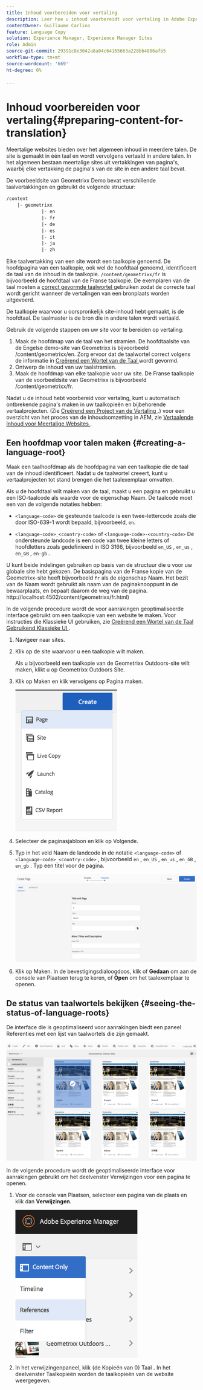```yaml
---
title: Inhoud voorbereiden voor vertaling
description: Leer hoe u inhoud voorbereidt voor vertaling in Adobe Experience Manager.
contentOwner: Guillaume Carlino
feature: Language Copy
solution: Experience Manager, Experience Manager Sites
role: Admin
source-git-commit: 29391c8e3042a8a04c64165663a228bb4886afb5
workflow-type: tm+mt
source-wordcount: '669'
ht-degree: 0%

---
```


# Inhoud voorbereiden voor vertaling{#preparing-content-for-translation}

Meertalige websites bieden over het algemeen inhoud in meerdere talen. De site is gemaakt in één taal en wordt vervolgens vertaald in andere talen. In het algemeen bestaan meertalige sites uit vertakkingen van pagina&#39;s, waarbij elke vertakking de pagina&#39;s van de site in een andere taal bevat.

De voorbeeldsite van Geometrixx Demo bevat verschillende taalvertakkingen en gebruikt de volgende structuur:

```xml
/content
    |- geometrixx
             |- en
             |- fr
             |- de
             |- es
             |- it
             |- ja
             |- zh
```

Elke taalvertakking van een site wordt een taalkopie genoemd. De hoofdpagina van een taalkopie, ook wel de hoofdtaal genoemd, identificeert de taal van de inhoud in de taalkopie. `/content/geometrixx/fr` is bijvoorbeeld de hoofdtaal van de Franse taalkopie. De exemplaren van de taal moeten a [ correct gevormde taalwortel ](/help/sites-administering/tc-prep.md#creating-a-language-root) gebruiken zodat de correcte taal wordt gericht wanneer de vertalingen van een bronplaats worden uitgevoerd.

De taalkopie waarvoor u oorspronkelijk site-inhoud hebt gemaakt, is de hoofdtaal. De taalmaster is de bron die in andere talen wordt vertaald.

Gebruik de volgende stappen om uw site voor te bereiden op vertaling:

1. Maak de hoofdmap van de taal van het stramien. De hoofdtaalsite van de Engelse demo-site van Geometrixx is bijvoorbeeld /content/geometrixx/en. Zorg ervoor dat de taalwortel correct volgens de informatie in [ Creërend een Wortel van de Taal ](/help/sites-administering/tc-prep.md#creating-a-language-root) wordt gevormd.
1. Ontwerp de inhoud van uw taalstramien.
1. Maak de hoofdmap van elke taalkopie voor uw site. De Franse taalkopie van de voorbeeldsite van Geometrixx is bijvoorbeeld /content/geometrixx/fr.

Nadat u de inhoud hebt voorbereid voor vertaling, kunt u automatisch ontbrekende pagina&#39;s maken in uw taalkopieën en bijbehorende vertaalprojecten. (Zie [ Creërend een Project van de Vertaling ](/help/sites-administering/tc-manage.md).) voor een overzicht van het proces van de inhoudsomzetting in AEM, zie [ Vertaalende Inhoud voor Meertalige Websites ](/help/sites-administering/translation.md).

## Een hoofdmap voor talen maken {#creating-a-language-root}

Maak een taalhoofdmap als de hoofdpagina van een taalkopie die de taal van de inhoud identificeert. Nadat u de taalwortel creeert, kunt u vertaalprojecten tot stand brengen die het taalexemplaar omvatten.

Als u de hoofdtaal wilt maken van de taal, maakt u een pagina en gebruikt u een ISO-taalcode als waarde voor de eigenschap Naam. De taalcode moet een van de volgende notaties hebben:

* `<language-code>` de gesteunde taalcode is een twee-lettercode zoals die door ISO-639-1 wordt bepaald, bijvoorbeeld, `en`.

* `<language-code>_<country-code>` of `<language-code>-<country-code>` De ondersteunde landcode is een code van twee kleine letters of hoofdletters zoals gedefinieerd in ISO 3166, bijvoorbeeld `en_US` , `en_us` , `en_GB` , `en-gb` .

U kunt beide indelingen gebruiken op basis van de structuur die u voor uw globale site hebt gekozen.  De basispagina van de Franse kopie van de Geometrixx-site heeft bijvoorbeeld `fr` als de eigenschap Naam. Het bezit van de Naam wordt gebruikt als naam van de paginaknooppunt in de bewaarplaats, en bepaalt daarom de weg van de pagina. http://localhost:4502/content/geometrixx/fr.html)

In de volgende procedure wordt de voor aanrakingen geoptimaliseerde interface gebruikt om een taalkopie van een website te maken. Voor instructies die Klassieke UI gebruiken, zie [ Creërend een Wortel van de Taal Gebruikend Klassieke UI ](/help/sites-administering/tc-lroot-classic.md).

1. Navigeer naar sites.
1. Klik op de site waarvoor u een taalkopie wilt maken.

   Als u bijvoorbeeld een taalkopie van de Geometrixx Outdoors-site wilt maken, klikt u op Geometrixx Outdoors Site.

1. Klik op Maken en klik vervolgens op Pagina maken.

   ![ chlimage_1-21 ](assets/chlimage_1-21a.png)

1. Selecteer de paginasjabloon en klik op Volgende.
1. Typ in het veld Naam de landcode in de notatie `<language-code>` of `<language-code>_<country-code>` , bijvoorbeeld `en` , `en_US` , `en_us` , `en_GB` , `en_gb` . Typ een titel voor de pagina.

   ![ chlimage_1-22 ](assets/chlimage_1-22a.png)

1. Klik op Maken. In de bevestigingsdialoogdoos, klik of **Gedaan** om aan de console van Plaatsen terug te keren, of **Open** om het taalexemplaar te openen.

## De status van taalwortels bekijken {#seeing-the-status-of-language-roots}

De interface die is geoptimaliseerd voor aanrakingen biedt een paneel Referenties met een lijst van taalwortels die zijn gemaakt.

![ chlimage_1-23 ](assets/chlimage_1-23a.png)

In de volgende procedure wordt de geoptimaliseerde interface voor aanrakingen gebruikt om het deelvenster Verwijzingen voor een pagina te openen.

1. Voor de console van Plaatsen, selecteer een pagina van de plaats en klik dan **Verwijzingen**.

   ![ chlimage_1-24 ](assets/chlimage_1-24a.png)

1. In het verwijzingenpaneel, klik {de Kopieën van 0} Taal **.** In het deelvenster Taalkopieën worden de taalkopieën van de website weergegeven.
